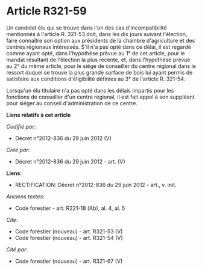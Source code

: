 # Article R321-59

Un candidat élu qui se trouve dans l'un des cas d'incompatibilité mentionnés à l'article R. 321-53 doit, dans les dix jours
suivant l'élection, faire connaître son option aux présidents de la chambre d'agriculture et des centres régionaux
intéressés. S'il n'a pas opté dans ce délai, il est regardé comme ayant opté, dans l'hypothèse prévue au 1° de cet article,
pour le mandat résultant de l'élection la plus récente, et, dans l'hypothèse prévue au 2° du même article, pour le siège de
conseiller du centre régional dans le ressort duquel se trouve la plus grande surface de bois lui ayant permis de satisfaire
aux conditions d'éligibilité définies au 3° de l'article R. 321-54.

Lorsqu'un élu titulaire n'a pas opté dans les délais impartis pour les fonctions de conseiller d'un centre régional, il est
fait appel à son suppléant pour siéger au conseil d'administration de ce centre.

**Liens relatifs à cet article**

_Codifié par_:

  - Décret n°2012-836 du 29 juin 2012 (V)

_Créé par_:

  - Décret n°2012-836 du 29 juin 2012 - art. (V)

**Liens**:

  - RECTIFICATION: Décret n°2012-836 du 29 juin 2012 - art., v. init.

_Anciens textes_:

  - Code forestier - art. R221-18 (Ab), al. 4, al. 5

_Cite_:

  - Code forestier (nouveau) - art. R321-53 (V)
  - Code forestier (nouveau) - art. R321-54 (V)

_Cité par_:

  - Code forestier (nouveau) - art. R321-67 (V)
